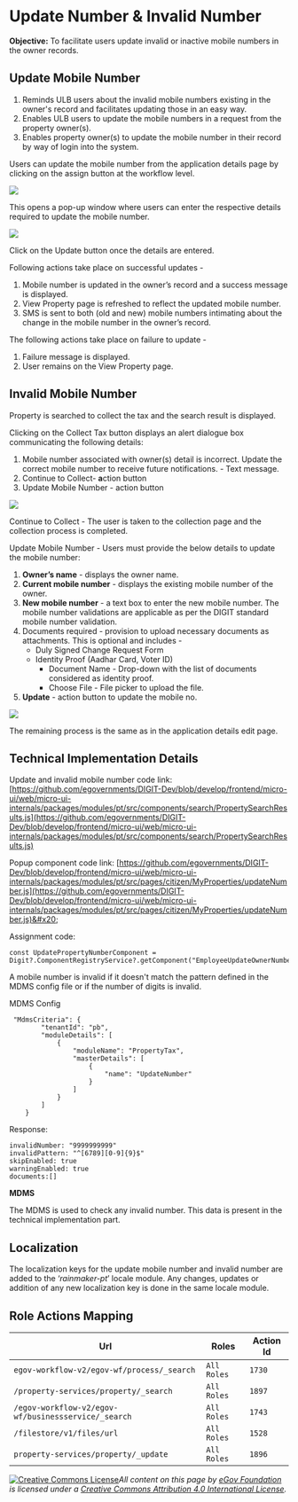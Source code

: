 # Update Number & Invalid Number

**Objective:** To facilitate users update invalid or inactive mobile numbers in the owner records.

## Update Mobile Number <a href="#update-mobile-number-feature-provides-following" id="update-mobile-number-feature-provides-following"></a>

1. Reminds ULB users about the invalid mobile numbers existing in the owner's record and facilitates updating those in an easy way.
2. Enables ULB users to update the mobile numbers in a request from the property owner(s).
3. Enables property owner(s) to update the mobile number in their record by way of login into the system.

Users can update the mobile number from the application details page by clicking on the assign button at the workflow level.

![](<../../../.gitbook/assets/Screenshot from 2022-03-11 16-54-45.png>)

This opens a pop-up window where users can enter the respective details required to update the mobile number.

![](<../../../.gitbook/assets/Screenshot from 2022-03-11 16-56-24.png>)

Click on the Update button once the details are entered.

Following actions take place on successful updates -&#x20;

1. Mobile number is updated in the owner’s record and a success message is displayed.
2. View Property page is refreshed to reflect the updated mobile number.
3. SMS is sent to both (old and new) mobile numbers intimating about the change in the mobile number in the owner’s record.

The following actions take place on failure to update -

1. Failure message is displayed.
2. User remains on the View Property page.

## **Invalid Mobile Number**

Property is searched to collect the tax and the search result is displayed.

Clicking on the Collect Tax button displays an alert dialogue box communicating the following details:

1. Mobile number associated with owner(s) detail is incorrect. Update the correct mobile number to receive future notifications. - Text message.
2. Continue to Collect- **a**ction button
3. Update Mobile Number - action button

![](<../../../.gitbook/assets/Screenshot from 2022-03-11 17-04-41.png>)

Continue to Collect - The user is taken to the collection page and the collection process is completed.

Update Mobile Number - Users must provide the below details to update the mobile number:

1. **Owner’s name** - displays the owner name.
2. **Current mobile number** - displays the existing mobile number of the owner.
3. **New mobile number** - a text box to enter the new mobile number. The mobile number validations are applicable as per the DIGIT standard mobile number validation.
4. Documents required - provision to upload necessary documents as attachments. This is optional and includes -
   * Duly Signed Change Request Form
   * Identity Proof (Aadhar Card, Voter ID)
     * Document Name - Drop-down with the list of documents considered as identity proof.
     * Choose File - File picker to upload the file.
5. **Update** - action button to update the mobile no.

![](<../../../.gitbook/assets/Screenshot from 2022-03-11 17-05-23.png>)

The remaining process is the same as in the application details edit page.

## **Technical Implementation Details**

Update and invalid mobile number code link: [https://github.com/egovernments/DIGIT-Dev/blob/develop/frontend/micro-ui/web/micro-ui-internals/packages/modules/pt/src/components/search/PropertySearchResults.js](https://github.com/egovernments/DIGIT-Dev/blob/develop/frontend/micro-ui/web/micro-ui-internals/packages/modules/pt/src/components/search/PropertySearchResults.js)

Popup component code link: [https://github.com/egovernments/DIGIT-Dev/blob/develop/frontend/micro-ui/web/micro-ui-internals/packages/modules/pt/src/pages/citizen/MyProperties/updateNumber.js](https://github.com/egovernments/DIGIT-Dev/blob/develop/frontend/micro-ui/web/micro-ui-internals/packages/modules/pt/src/pages/citizen/MyProperties/updateNumber.js)&#x20;

Assignment code:&#x20;

```
const UpdatePropertyNumberComponent = Digit?.ComponentRegistryService?.getComponent("EmployeeUpdateOwnerNumber");
```

A mobile number is invalid if it doesn't match the pattern defined in the MDMS config file or if the number of digits is invalid.

MDMS Config

```
 "MdmsCriteria": {
        "tenantId": "pb",
        "moduleDetails": [
            {
                "moduleName": "PropertyTax",
                "masterDetails": [
                    {
                        "name": "UpdateNumber"
                    }
                ]
            }
        ]
    }

```

Response:

```
invalidNumber: "9999999999"
invalidPattern: "^[6789][0-9]{9}$"
skipEnabled: true
warningEnabled: true
documents:[]
```

**MDMS**

The MDMS is used to check any invalid number. This data is present in the technical implementation part.

## **Localization**

The localization keys for the update mobile number and invalid number are added to the ‘_rainmaker-pt_’ locale module. Any changes, updates or addition of any new localization key is done in the same locale module.

## **Role Actions Mapping**

| **Url**                                             | **Roles**   | **Action Id** |
| --------------------------------------------------- | ----------- | ------------- |
| `egov-workflow-v2/egov-wf/process/_search`          | `All Roles` | `1730`        |
| `/property-services/property/_search`               | `All Roles` | `1897`        |
| `/egov-workflow-v2/egov-wf/businessservice/_search` | `All Roles` | `1743`        |
| `/filestore/v1/files/url`                           | `All Roles` | `1528`        |
| `property-services/property/_update`                | `All Roles` | `1896`        |

[![Creative Commons License](https://i.creativecommons.org/l/by/4.0/80x15.png)](http://creativecommons.org/licenses/by/4.0/)_All content on this page by_ [_eGov Foundation_ ](https://egov.org.in/)_is licensed under a_ [_Creative Commons Attribution 4.0 International License_](http://creativecommons.org/licenses/by/4.0/)_._
